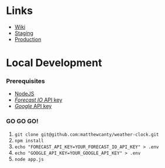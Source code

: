 # Links
* [Wiki](https://github.com/matthewcanty/weather-clock/wiki)
* [Staging](https://analog-weather-clock-staging.herokuapp.com/)
* [Production](http://weatherclock.matthewcanty.co.uk/)

# Local Development
### Prerequisites
* [NodeJS](https://nodejs.org/en/)
* [_Forecast IO_ API key](https://developer.forecast.io/)
* [_Google_ API key](https://developers.google.com/maps/documentation/javascript/get-api-key)

### GO GO GO!
1. `git clone git@github.com:matthewcanty/weather-clock.git`
2. `npm install`
3. `echo "FORECAST_API_KEY=YOUR_FORECAST_IO_API_KEY" > .env`
4. `echo "GOOGLE_API_KEY=YOUR_GOOGLE_API_KEY" > .env`
5. `node app.js`
